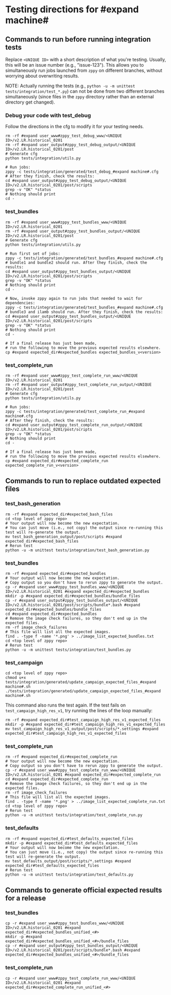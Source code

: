 # Testing directions for #expand machine#

## Commands to run before running integration tests

Replace `<UNIQUE ID>` with a short description of what you're testing.
Usually, this will be an issue number (e.g., "issue-123").
This allows you to simultaneously run jobs
launched from `zppy` on different branches,
without worrying about overwriting results.

NOTE: Actually running the tests (e.g., `python -u -m unittest tests/integration/test_*.py`)
can not be done from two different branches simultaneously
(since files in the `zppy` directory rather than an external directory get changed).

### Debug your code with test_debug

Follow the directions in the cfg to modify it for your testing needs.

```
rm -rf #expand user_www#zppy_test_debug_www/<UNIQUE ID>/v2.LR.historical_0201
rm -rf #expand user_output#zppy_test_debug_output/<UNIQUE ID>/v2.LR.historical_0201/post
# Generate cfg
python tests/integration/utils.py

# Run jobs:
zppy -c tests/integration/generated/test_debug_#expand machine#.cfg
# After they finish, check the results:
cd #expand user_output#zppy_test_debug_output/<UNIQUE ID>/v2.LR.historical_0201/post/scripts
grep -v "OK" *status
# Nothing should print
cd -
```

### test_bundles

```
rm -rf #expand user_www#zppy_test_bundles_www/<UNIQUE ID>/v2.LR.historical_0201
rm -rf #expand user_output#zppy_test_bundles_output/<UNIQUE ID>/v2.LR.historical_0201/post
# Generate cfg
python tests/integration/utils.py

# Run first set of jobs:
zppy -c tests/integration/generated/test_bundles_#expand machine#.cfg
# bundle1 and bundle2 should run. After they finish, check the results:
cd #expand user_output#zppy_test_bundles_output/<UNIQUE ID>/v2.LR.historical_0201/post/scripts
grep -v "OK" *status
# Nothing should print
cd -

# Now, invoke zppy again to run jobs that needed to wait for dependencies:
zppy -c tests/integration/generated/test_bundles_#expand machine#.cfg
# bundle3 and ilamb should run. After they finish, check the results:
cd #expand user_output#zppy_test_bundles_output/<UNIQUE ID>/v2.LR.historical_0201/post/scripts
grep -v "OK" *status
# Nothing should print
cd -

# If a final release has just been made,
# run the following to move the previous expected results elsewhere.
cp #expand expected_dir#expected_bundles expected_bundles_v<version>
```

### test_complete_run

```
rm -rf #expand user_www#zppy_test_complete_run_www/<UNIQUE ID>/v2.LR.historical_0201
rm -rf #expand user_output#zppy_test_complete_run_output/<UNIQUE ID>/v2.LR.historical_0201/post
# Generate cfg
python tests/integration/utils.py

# Run jobs:
zppy -c tests/integration/generated/test_complete_run_#expand machine#.cfg
# After they finish, check the results:
cd #expand user_output#zppy_test_complete_run_output/<UNIQUE ID>/v2.LR.historical_0201/post/scripts
grep -v "OK" *status
# Nothing should print
cd -

# If a final release has just been made,
# run the following to move the previous expected results elsewhere.
cp #expand expected_dir#expected_complete_run expected_complete_run_v<version>
```

## Commands to run to replace outdated expected files

### test_bash_generation

```
rm -rf #expand expected_dir#expected_bash_files
cd <top level of zppy repo>
# Your output will now become the new expectation.
# You can just move (i.e., not copy) the output since re-running this test will re-generate the output.
mv test_bash_generation_output/post/scripts #expand expected_dir#expected_bash_files
# Rerun test
python -u -m unittest tests/integration/test_bash_generation.py
```

### test_bundles

```
rm -rf #expand expected_dir#expected_bundles
# Your output will now become the new expectation.
# Copy output so you don't have to rerun zppy to generate the output.
cp -r #expand user_www#zppy_test_bundles_www/<UNIQUE ID>/v2.LR.historical_0201 #expand expected_dir#expected_bundles
mkdir -p #expand expected_dir#expected_bundles/bundle_files
cp -r #expand user_output#zppy_test_bundles_output/<UNIQUE ID>/v2.LR.historical_0201/post/scripts/bundle*.bash #expand expected_dir#expected_bundles/bundle_files
cd #expand expected_dir#expected_bundles
# Remove the image check failures, so they don't end up in the expected files.
rm -rf image_check_failures
# This file will list all the expected images.
find . -type f -name '*.png' > ../image_list_expected_bundles.txt
cd <top level of zppy repo>
# Rerun test
python -u -m unittest tests/integration/test_bundles.py
```

### test_campaign

```
cd <top level of zppy repo>
chmod u+x tests/integration/generated/update_campaign_expected_files_#expand machine#.sh
./tests/integration/generated/update_campaign_expected_files_#expand machine#.sh
```
This command also runs the test again.
If the test fails on `test_campaign_high_res_v1`, try running the lines of the loop manually:
```
rm -rf #expand expected_dir#test_campaign_high_res_v1_expected_files
mkdir -p #expand expected_dir#test_campaign_high_res_v1_expected_files
mv test_campaign_high_res_v1_output/post/scripts/*.settings #expand expected_dir#test_campaign_high_res_v1_expected_files
```

### test_complete_run

```
rm -rf #expand expected_dir#expected_complete_run
# Your output will now become the new expectation.
# Copy output so you don't have to rerun zppy to generate the output.
cp -r #expand user_www#zppy_test_complete_run_www/<UNIQUE ID>/v2.LR.historical_0201 #expand expected_dir#expected_complete_run
cd #expand expected_dir#expected_complete_run
# Remove the image check failures, so they don't end up in the expected files.
rm -rf image_check_failures
# This file will list all the expected images.
find . -type f -name '*.png' > ../image_list_expected_complete_run.txt
cd <top level of zppy repo>
# Rerun test
python -u -m unittest tests/integration/test_complete_run.py
```

### test_defaults

```
rm -rf #expand expected_dir#test_defaults_expected_files
mkdir -p #expand expected_dir#test_defaults_expected_files
# Your output will now become the new expectation.
# You can just move (i.e., not copy) the output since re-running this test will re-generate the output.
mv test_defaults_output/post/scripts/*.settings #expand expected_dir#test_defaults_expected_files
# Rerun test
python -u -m unittest tests/integration/test_defaults.py
```

## Commands to generate official expected results for a release

### test_bundles

```
cp -r #expand user_www#zppy_test_bundles_www/<UNIQUE ID>/v2.LR.historical_0201 #expand expected_dir#expected_bundles_unified_<#>
mkdir -p #expand expected_dir#expected_bundles_unified_<#>/bundle_files
cp -r #expand user_output#zppy_test_bundles_output/<UNIQUE ID>/v2.LR.historical_0201/post/scripts/bundle*.bash #expand expected_dir#expected_bundles_unified_<#>/bundle_files
```

### test_complete_run

```
cp -r #expand user_www#zppy_test_complete_run_www/<UNIQUE ID>/v2.LR.historical_0201 #expand expected_dir#expected_complete_run_unified_<#>
```
